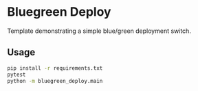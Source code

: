 
# Bluegreen Deploy

Template demonstrating a simple blue/green deployment switch.

## Usage

```bash
pip install -r requirements.txt
pytest
python -m bluegreen_deploy.main
```
